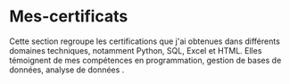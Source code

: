 # Mes-certificats
Cette section regroupe les certifications que j'ai obtenues dans différents domaines techniques, notamment Python, SQL, Excel et HTML. Elles témoignent de mes compétences en programmation, gestion de bases de données, analyse de données .
